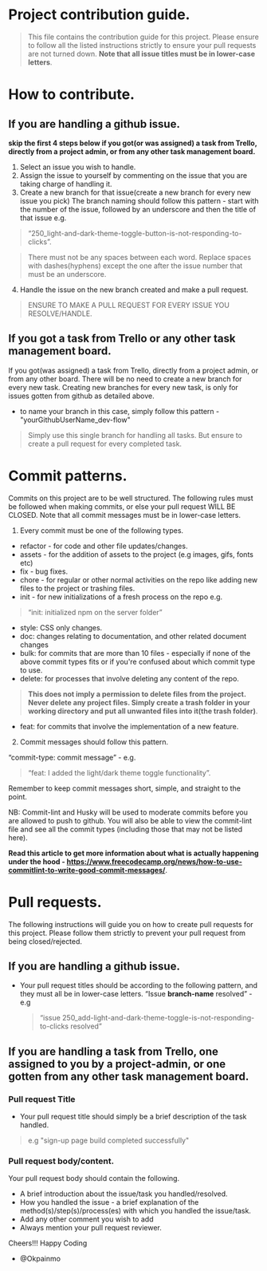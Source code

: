 <h1>Project contribution guide.</h1>

> This file contains the contribution guide for this project. Please ensure to follow all the listed instructions strictly to ensure your pull requests are not turned down. **Note that all issue titles must be in lower-case letters**.

# How to contribute.

## If you are handling a github issue.

**skip the first 4 steps below if you got(or was assigned) a task from Trello, directly from a project admin, or from any other task management board.**

1. Select an issue you wish to handle.
2. Assign the issue to yourself by commenting on the issue that you are taking charge of handling it.
3. Create a new branch for that issue(create a new branch for every new issue you pick) The branch naming should follow this pattern - start with the number of the issue, followed by an underscore and then the title of that issue e.g.

> “250_light-and-dark-theme-toggle-button-is-not-responding-to-clicks”.

> There must not be any spaces between each word. Replace spaces with dashes(hyphens) except the one after the issue number that must be an underscore.

4. Handle the issue on the new branch created and make a pull request.

> ENSURE TO MAKE A PULL REQUEST FOR EVERY ISSUE YOU RESOLVE/HANDLE.

## If you got a task from Trello or any other task management board.

If you got(was assigned) a task from Trello, directly from a project admin, or from any other board. There will be no need to create a new branch for every new task. Creating new branches for every new task, is only for issues gotten from github as detailed above.

- to name your branch in this case, simply follow this pattern - "yourGithubUserName_dev-flow"

> Simply use this single branch for handling all tasks. But ensure to create a pull request for every completed task.

# Commit patterns.

Commits on this project are to be well structured. The following rules must be followed when making commits, or else your pull request WILL BE CLOSED. Note that all commit messages must be in lower-case letters.

1. Every commit must be one of the following types.

- refactor - for code and other file updates/changes.
- assets - for the addition of assets to the project (e.g images, gifs, fonts etc)
- fix - bug fixes.
- chore - for regular or other normal activities on the repo like adding new files to the project or trashing files.
- init - for new initializations of a fresh process on the repo e.g.

> “init: initialized npm on the server folder”

- style: CSS only changes.
- doc: changes relating to documentation, and other related document changes
- bulk: for commits that are more than 10 files - especially if none of the above commit types fits or if you're confused about which commit type to use.
- delete: for processes that involve deleting any content of the repo.

> **This does not imply a permission to delete files from the project. Never delete any project files. Simply create a trash folder in your working directory and put all unwanted files into it(the trash folder)**.

- feat: for commits that involve the implementation of a new feature.

2. Commit messages should follow this pattern.

“commit-type: commit message” - e.g.

> “feat: I added the light/dark theme toggle functionality”. 

Remember to keep commit messages short, simple, and straight to the point.

NB: Commit-lint and Husky will be used to moderate commits before you are allowed to push to github. You will also be able to view the commit-lint file and see all the commit types (including those that may not be listed here).

**Read this article to get more information about what is actually happening under the hood - https://www.freecodecamp.org/news/how-to-use-commitlint-to-write-good-commit-messages/**.

# Pull requests.

The following instructions will guide you on how to create pull requests for this project. Please follow them strictly to prevent your pull request from being closed/rejected.

## If you are handling a github issue.

- Your pull request titles should be according to the following pattern, and they must all be in lower-case letters.
  “Issue **branch-name** resolved” - e.g

  > “issue 250_add-light-and-dark-theme-toggle-is-not-responding-to-clicks resolved”

## If you are handling a task from Trello, one assigned to you by a project-admin, or one gotten from any other task management board.

### Pull request Title

- Your pull request title should simply be a brief description of the task handled.

> e.g "sign-up page build completed successfully"

### Pull request body/content.

Your pull request body should contain the following.

- A brief introduction about the issue/task you handled/resolved.
- How you handled the issue - a brief explanation of the method(s)/step(s)/process(es) with which you handled the issue/task.
- Add any other comment you wish to add
- Always mention your pull request reviewer.

Cheers!!!
Happy Coding

- @Okpainmo
